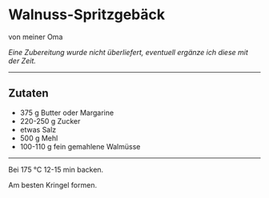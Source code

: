 # Walnuss-Spritzgebäck

von meiner Oma

*Eine Zubereitung wurde nicht überliefert, eventuell ergänze ich diese mit der Zeit.*

---

## Zutaten

- 375 g Butter oder Margarine
- 220-250 g Zucker
- etwas Salz
- 500 g Mehl
- 100-110 g fein gemahlene Walmüsse

---

Bei 175 °C 12-15 min backen.

Am besten Kringel formen.